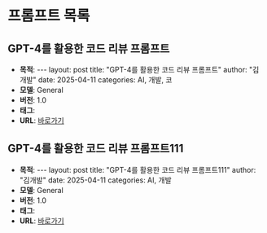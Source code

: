 # 프롬프트 목록

## GPT-4를 활용한 코드 리뷰 프롬프트

- **목적**: ---
layout: post
title: "GPT-4를 활용한 코드 리뷰 프롬프트"
author: "김개발"
date: 2025-04-11
categories: AI, 개발, 코
- **모델**: General
- **버전**: 1.0
- **태그**: 
- **URL**: [바로가기](/prompts/gpt-4를-활용한-코드-리뷰-프롬프트/)

## GPT-4를 활용한 코드 리뷰 프롬프트111

- **목적**: ---
layout: post
title: "GPT-4를 활용한 코드 리뷰 프롬프트111"
author: "김개발"
date: 2025-04-11
categories: AI, 개발
- **모델**: General
- **버전**: 1.0
- **태그**: 
- **URL**: [바로가기](/prompts/gpt-4를-활용한-코드-리뷰-프롬프트111/)

